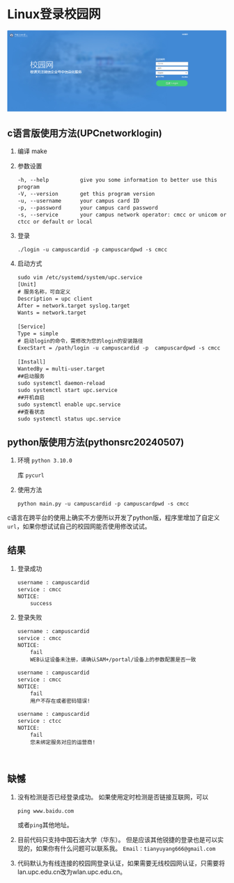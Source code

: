 # Linux登录校园网

![校园网登录界面](校园网登录界面.png)

## c语言版使用方法(UPCnetworklogin)

1. 编译 make

2. 参数设置

       -h, --help          give you some information to better use this program
       -V, --version       get this program version
       -u, --username      your campus card ID
       -p, --password      your campus card password
       -s, --service       your campus network operator: cmcc or unicom or ctcc or default or local

3. 登录

   ```
   ./login -u campuscardid -p campuscardpwd -s cmcc
   ```
4. 启动方式

   ```
   sudo vim /etc/systemd/system/upc.service
   [Unit]
   # 服务名称，可自定义
   Description = upc client
   After = network.target syslog.target
   Wants = network.target

   [Service]
   Type = simple
   # 启动login的命令，需修改为您的login的安装路径
   ExecStart = /path/login -u campuscardid -p  campuscardpwd -s cmcc
       
   [Install]
   WantedBy = multi-user.target
   ##启动服务
   sudo systemctl daemon-reload
   sudo systemctl start upc.service
   ##开机自启
   sudo systemctl enable upc.service
   ##查看状态
   sudo systemctl status upc.service
   ```
## python版使用方法(pythonsrc20240507)

1. 环境
   `python 3.10.0`

   库
   `pycurl`

2. 使用方法

   ```
   python main.py -u campuscardid -p campuscardpwd -s cmcc
   ```

​	c语言在跨平台的使用上确实不方便所以开发了python版，程序里增加了自定义`url`，如果你想试试自己的校园网能否使用修改试试。

## 结果

1. 登录成功

   ```
   username : campuscardid
   service : cmcc
   NOTICE:
       success
   ```

2. 登录失败 

   ```
   username : campuscardid
   service : cmcc
   NOTICE:
       fail
       WEB认证设备未注册，请确认SAM+/portal/设备上的参数配置是否一致
   ```

   ```
   username : campuscardid
   service : cmcc
   NOTICE:
       fail
       用户不存在或者密码错误!
   ```

   ```
   username : campuscardid
   service : ctcc
   NOTICE:
       fail
       您未绑定服务对应的运营商!
   ```

​	

## 缺憾

1. 没有检测是否已经登录成功。
   如果使用定时检测是否链接互联网，可以

   ```
   ping www.baidu.com
   ```

   或者`ping`其他地址。

2. 目前代码只支持中国石油大学（华东）。
   但是应该其他锐捷的登录也是可以实现的，如果你有什么问题可以联系我。
   `Email：tianyuyang666@gmail.com`
   
3. 代码默认为有线连接的校园网登录认证，如果需要无线校园网认证，只需要将lan.upc.edu.cn改为wlan.upc.edu.cn。


